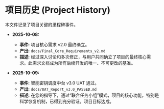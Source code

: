 # 项目历史 (Project History)

本文件记录了项目关键的里程碑事件。

- **2025-10-08:**
  - **事件:** 项目核心需求 v2.0 最终确立。
  - **产出:** `docs/Final_Core_Requirements_v2.md`
  - **描述:** 经过深入讨论和多次修正，与用户共同确立了项目的最终核心需求。此需求文档成为所有后续开发的唯一、不可更改的基准。

- **2025-10-09:**
  - **事件:** 智能密钥调度中台 v3.0 UAT 通过。
  - **产出:** `docs/UAT_Report_v3.0_PASSED.md`
  - **描述:** 在您的指导下，通过“联合任务小组”模式，项目的核心功能，特别是科学恢复机制，已得到充分验证。项目目标达成。
